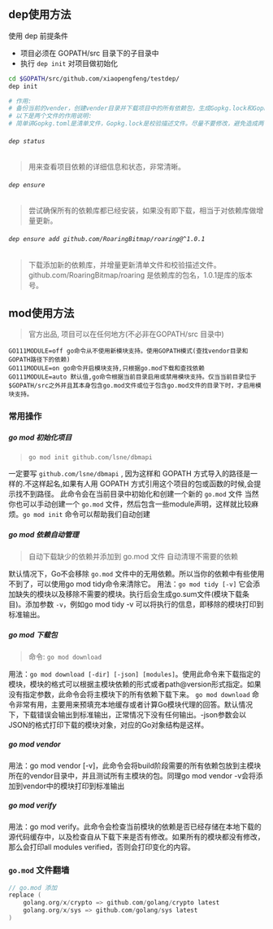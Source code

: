 
## dep使用方法

使用 dep 前提条件
- 项目必须在 GOPATH/src 目录下的子目录中
- 执行 `dep init` 对项目做初始化

```bash
cd $GOPATH/src/github.com/xiaopengfeng/testdep/
dep init

# 作用:
# 备份当前的vender，创建vender目录并下载项目中的所有依赖包，生成Gopkg.lock和Gopkg.toml
# 以下是两个文件的作用说明:
# 简单讲Gopkg.toml是清单文件，Gopkg.lock是校验描述文件。尽量不要修改，避免造成两个文件不同步# 的错误。
```

 ###### `dep status`

> 用来查看项目依赖的详细信息和状态，非常清晰。

 ###### `dep ensure`

> 尝试确保所有的依赖库都已经安装，如果没有即下载，相当于对依赖库做增量更新。

 ###### `dep ensure add github.com/RoaringBitmap/roaring@^1.0.1`

> 下载添加新的依赖库，并增量更新清单文件和校验描述文件。github.com/RoaringBitmap/roaring 是依赖库的包名，1.0.1是库的版本号。

## mod使用方法

> 官方出品, 项目可以在任何地方(不必非在GOPATH/src 目录中)

```text
GO111MODULE=off go命令从不使用新模块支持。使用GOPATH模式(查找vendor目录和GOPATH路径下的依赖)
GO111MODULE=on go命令开启模块支持,只根据go.mod下载和查找依赖
GO111MODULE=auto 默认值,go命令根据当前目录启用或禁用模块支持。仅当当前目录位于$GOPATH/src之外并且其本身包含go.mod文件或位于包含go.mod文件的目录下时，才启用模块支持。
```

### 常用操作

##### go mod 初始化项目

> `go mod init github.com/lsne/dbmapi`

一定要写 `github.com/lsne/dbmapi` , 因为这样和 GOPATH 方式导入的路径是一样的.不这样起名,如果有人用 GOPATH 方式引用这个项目的包或函数的时候,会提示找不到路径。
此命令会在当前目录中初始化和创建一个新的 `go.mod` 文件
当然你也可以手动创建一个 `go.mod` 文件，然后包含一些module声明，这样就比较麻烦。`go mod init` 命令可以帮助我们自动创建

##### go mod 依赖自动管理

> 自动下载缺少的依赖并添加到 go.mod 文件
> 自动清理不需要的依赖

默认情况下，Go不会移除 `go.mod` 文件中的无用依赖。所以当你的依赖中有些使用不到了，可以使用go mod tidy命令来清除它。
用法：`go mod tidy [-v]` 它会添加缺失的模块以及移除不需要的模块。执行后会生成go.sum文件(模块下载条目)。添加参数 `-v`，例如go mod tidy -v 可以将执行的信息，即移除的模块打印到标准输出。
##### go mod 下载包

> 命令: `go mod download`

用法：`go mod download [-dir] [-json] [modules]`。使用此命令来下载指定的模块，模块的格式可以根据主模块依赖的形式或者path@version形式指定。如果没有指定参数，此命令会将主模块下的所有依赖下载下来。
`go mod download` 命令非常有用，主要用来预填充本地缓存或者计算Go模块代理的回答。默认情况下，下载错误会输出到标准输出，正常情况下没有任何输出。-json参数会以JSON的格式打印下载的模块对象，对应的Go对象结构是这样。

##### go mod vendor

用法：go mod vendor [-v]，此命令会将build阶段需要的所有依赖包放到主模块所在的vendor目录中，并且测试所有主模块的包。同理go mod vendor -v会将添加到vendor中的模块打印到标准输出

##### go mod verify

用法：go mod verify。此命令会检查当前模块的依赖是否已经存储在本地下载的源代码缓存中，以及检查自从下载下来是否有修改。如果所有的模块都没有修改，那么会打印all modules verified，否则会打印变化的内容。

### `go.mod` 文件翻墙

```go
// go.mod 添加
replace (
    golang.org/x/crypto => github.com/golang/crypto latest
    golang.org/x/sys => github.com/golang/sys latest
)
```